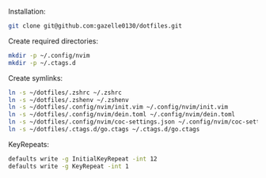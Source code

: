 Installation:
```sh
git clone git@github.com:gazelle0130/dotfiles.git
```

Create required directories:
```sh
mkdir -p ~/.config/nvim
mkdir -p ~/.ctags.d
```

Create symlinks:
```sh
ln -s ~/dotfiles/.zshrc ~/.zshrc
ln -s ~/dotfiles/.zshenv ~/.zshenv
ln -s ~/dotfiles/.config/nvim/init.vim ~/.config/nvim/init.vim
ln -s ~/dotfiles/.config/nvim/dein.toml ~/.config/nvim/dein.toml
ln -s ~/dotfiles/.config/nvim/coc-settings.json ~/.config/nvim/coc-settings.json
ln -s ~/dotfiles/.ctags.d/go.ctags ~/.ctags.d/go.ctags
```

KeyRepeats:
```sh
defaults write -g InitialKeyRepeat -int 12
defaults write -g KeyRepeat -int 1
```

